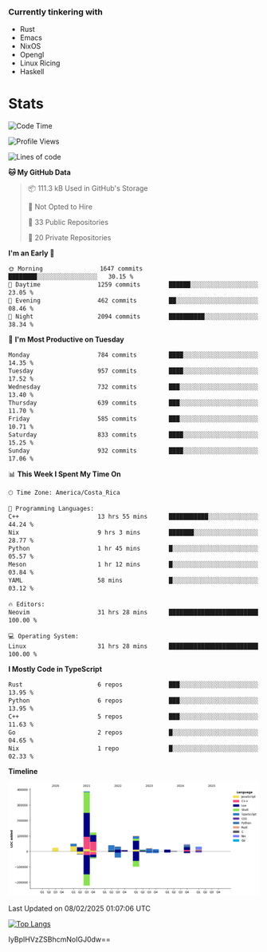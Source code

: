 ### Currently tinkering with
 - Rust
 - Emacs
 - NixOS
 - Opengl
 - Linux Ricing
 - Haskell

# Stats
<!--START_SECTION:waka-->
![Code Time](http://img.shields.io/badge/Code%20Time-1%2C154%20hrs%2015%20mins-blue)

![Profile Views](http://img.shields.io/badge/Profile%20Views-12-blue)

![Lines of code](https://img.shields.io/badge/From%20Hello%20World%20I%27ve%20Written-925.2%20thousand%20lines%20of%20code-blue)

**🐱 My GitHub Data** 

> 📦 111.3 kB Used in GitHub's Storage 
 > 
> 🚫 Not Opted to Hire
 > 
> 📜 33 Public Repositories 
 > 
> 🔑 20 Private Repositories 
 > 
**I'm an Early 🐤** 

```text
🌞 Morning                1647 commits        ████████░░░░░░░░░░░░░░░░░   30.15 % 
🌆 Daytime                1259 commits        ██████░░░░░░░░░░░░░░░░░░░   23.05 % 
🌃 Evening                462 commits         ██░░░░░░░░░░░░░░░░░░░░░░░   08.46 % 
🌙 Night                  2094 commits        ██████████░░░░░░░░░░░░░░░   38.34 % 
```
📅 **I'm Most Productive on Tuesday** 

```text
Monday                   784 commits         ████░░░░░░░░░░░░░░░░░░░░░   14.35 % 
Tuesday                  957 commits         ████░░░░░░░░░░░░░░░░░░░░░   17.52 % 
Wednesday                732 commits         ███░░░░░░░░░░░░░░░░░░░░░░   13.40 % 
Thursday                 639 commits         ███░░░░░░░░░░░░░░░░░░░░░░   11.70 % 
Friday                   585 commits         ███░░░░░░░░░░░░░░░░░░░░░░   10.71 % 
Saturday                 833 commits         ████░░░░░░░░░░░░░░░░░░░░░   15.25 % 
Sunday                   932 commits         ████░░░░░░░░░░░░░░░░░░░░░   17.06 % 
```


📊 **This Week I Spent My Time On** 

```text
🕑︎ Time Zone: America/Costa_Rica

💬 Programming Languages: 
C++                      13 hrs 55 mins      ███████████░░░░░░░░░░░░░░   44.24 % 
Nix                      9 hrs 3 mins        ███████░░░░░░░░░░░░░░░░░░   28.77 % 
Python                   1 hr 45 mins        █░░░░░░░░░░░░░░░░░░░░░░░░   05.57 % 
Meson                    1 hr 12 mins        █░░░░░░░░░░░░░░░░░░░░░░░░   03.84 % 
YAML                     58 mins             █░░░░░░░░░░░░░░░░░░░░░░░░   03.12 % 

🔥 Editors: 
Neovim                   31 hrs 28 mins      █████████████████████████   100.00 % 

💻 Operating System: 
Linux                    31 hrs 28 mins      █████████████████████████   100.00 % 
```

**I Mostly Code in TypeScript** 

```text
Rust                     6 repos             ███░░░░░░░░░░░░░░░░░░░░░░   13.95 % 
Python                   6 repos             ███░░░░░░░░░░░░░░░░░░░░░░   13.95 % 
C++                      5 repos             ███░░░░░░░░░░░░░░░░░░░░░░   11.63 % 
Go                       2 repos             █░░░░░░░░░░░░░░░░░░░░░░░░   04.65 % 
Nix                      1 repo              █░░░░░░░░░░░░░░░░░░░░░░░░   02.33 % 
```



**Timeline**

![Lines of Code chart](https://raw.githubusercontent.com/PandeCode/PandeCode/main/assets/bar_graph.png)


 Last Updated on 08/02/2025 01:07:06 UTC
<!--END_SECTION:waka-->
<!-- 
[![PandeCode's GitHub stats](https://github-readme-stats.vercel.app/api?username=PandeCode&theme=dracula&hide_border=true&show_icons=true)](https://github.com/anuraghazra/github-readme-stats)
-->
[![Top Langs](https://github-readme-stats.vercel.app/api/top-langs/?username=PandeCode&layout=compact&theme=dracula&hide_border=true)](https://github.com/anuraghazra/github-readme-stats)

IyBpIHVzZSBhcmNoIGJ0dw==
